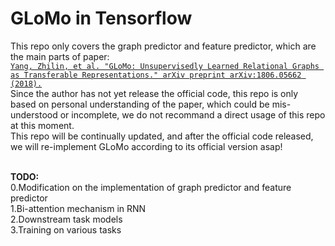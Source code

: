 # GLoMo in Tensorflow

This repo only covers the graph predictor and feature predictor, which are the main parts of paper:
<br>[`Yang, Zhilin, et al. "GLoMo: Unsupervisedly Learned Relational Graphs as Transferable Representations." arXiv preprint arXiv:1806.05662 (2018).`](https://arxiv.org/abs/1806.05662)
<br> Since the author has not yet release the official code, this repo is only based on personal understanding of the paper, which could  be mis-understood or incomplete, we do not recommand a direct usage of this repo at this moment.
<br> This repo will be continually updated, and after the official code released, we will re-implement GLoMo according to its official version asap!

<br>**TODO:**
<br>  0.Modification on the implementation of graph predictor and feature predictor
<br>  1.Bi-attention mechanism in RNN
<br>  2.Downstream task models
<br>  3.Training on various tasks
